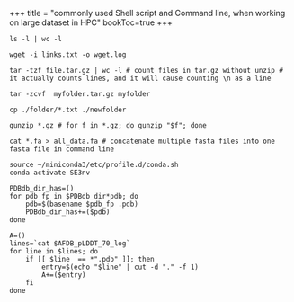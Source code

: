 +++
title = "commonly used Shell script and Command line, when working on large dataset in HPC"
bookToc=true
+++

```shell
ls -l | wc -l

wget -i links.txt -o wget.log

tar -tzf file.tar.gz | wc -l # count files in tar.gz without unzip # it actually counts lines, and it will cause counting \n as a line

tar -zcvf  myfolder.tar.gz myfolder

cp ./folder/*.txt ./newfolder

gunzip *.gz # for f in *.gz; do gunzip "$f"; done

cat *.fa > all_data.fa # concatenate multiple fasta files into one fasta file in command line

source ~/miniconda3/etc/profile.d/conda.sh
conda activate SE3nv
```


```shell
PDBdb_dir_has=()
for pdb_fp in $PDBdb_dir*pdb; do
    pdb=$(basename $pdb_fp .pdb)
    PDBdb_dir_has+=($pdb)
done
```

```shell
A=()
lines=`cat $AFDB_pLDDT_70_log`
for line in $lines; do
    if [[ $line  == *".pdb" ]]; then
        entry=$(echo "$line" | cut -d "." -f 1)
        A+=($entry)
    fi
done
```

